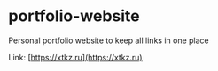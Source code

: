 # portfolio-website
Personal portfolio website to keep all links in one place

Link: [https://xtkz.ru](https://xtkz.ru)